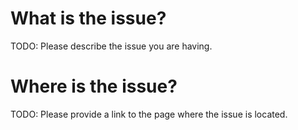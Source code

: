 # What is the issue?

TODO: Please describe the issue you are having.

# Where is the issue?

TODO: Please provide a link to the page where the issue is located.